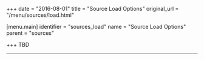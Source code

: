 +++
date = "2016-08-01"
title = "Source Load Options"
original_url = "/menu/sources/load.html"

[menu.main]
    identifier = "sources_load"
    name = "Source Load Options"
    parent = "sources"
    
+++
TBD

------------------------------------------------------------------------



